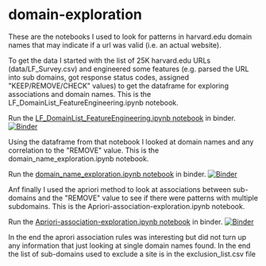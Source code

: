 # domain-exploration

These are the notebooks I used to look for patterns in harvard.edu domain names that may indicate if a url was valid (i.e. an actual website). 

To get the data I started with the list of 25K harvard.edu URLs (data/LF_Survey.csv) and engineered some features (e.g. parsed the URL into sub domains, got response status codes, assigned "KEEP/REMOVE/CHECK" values) to get the dataframe for exploring associations and domain names. This is the LF_DomainList_FeatureEngineering.ipynb notebook.

Run the [LF_DomainList_FeatureEngineering.ipynb notebook](https://mybinder.org/v2/gh/derekjackson-das/domain-exploration/main?filepath=LF_DomainList_FeatureEngineering.ipynb) in binder. [![Binder](https://mybinder.org/badge_logo.svg)](https://mybinder.org/v2/gh/derekjackson-das/domain-exploration/main?filepath=LF_DomainList_FeatureEngineering.ipynb)

Using the dataframe from that notebook I looked at domain names and any correlation to the "REMOVE" value. This is the domain_name_exploration.ipynb notebook.

Run the [domain_name_exploration.ipynb notebook](https://mybinder.org/v2/gh/derekjackson-das/domain-exploration/main?filepath=domain_name_exploration.ipynb) in binder. [![Binder](https://mybinder.org/badge_logo.svg)](https://mybinder.org/v2/gh/derekjackson-das/domain-exploration/main?filepath=domain_name_exploration.ipynb)

Anf finally I used the apriori method to look at associations between sub-domains and the "REMOVE" value to see if there were patterns with multiple subdomains. This is the Apriori-association-exploration.ipynb notebook.

Run the [Apriori-association-exploration.ipynb notebook](https://mybinder.org/v2/gh/derekjackson-das/domain-exploration/main?filepath=Apriori-association-exploration.ipynb) in binder. [![Binder](https://mybinder.org/badge_logo.svg)](https://mybinder.org/v2/gh/derekjackson-das/domain-exploration/main?filepath=Apriori-association-exploration.ipynb)

In the end the aprori association rules was interesting but did not turn up any information that just looking at single domain names found. In the end the list of sub-domains used to exclude a site is in the exclusion_list.csv file
